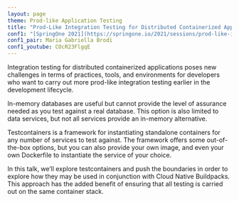 ```yaml
---
layout: page
theme: Prod-like Application Testing
title: "Prod-Like Integration Testing for Distributed Containerized Applications"
conf1: "[SpringOne 2021](https://springone.io/2021/sessions/prod-like-integration-testing)"
conf1_pair: Maria Gabriella Brodi
conf1_youtube: COcR23FlgqE
---
```


Integration testing for distributed containerized applications poses new challenges in terms of practices, tools, and environments for developers who want to carry out more prod-like integration testing earlier in the development lifecycle.

In-memory databases are useful but cannot provide the level of assurance needed as you test against a real database.
This option is also limited to data services, but not all services provide an in-memory alternative.

Testcontainers is a framework for instantiating standalone containers for any number of services to test against.
The framework offers some out-of-the-box options, but you can also provide your own image, and even your own Dockerfile to instantiate the service of your choice.

In this talk, we’ll explore testcontainers and push the boundaries in order to explore how they may be used in conjunction with Cloud Native Buildpacks.
This approach has the added benefit of ensuring that all testing is carried out on the same container stack.
